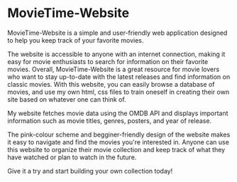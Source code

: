 # MovieTime-Website
MovieTime-Website is a simple and user-friendly web application designed to help you keep track of your favorite movies. 

The website is accessible to anyone with an internet connection, making it easy for movie enthusiasts to search for information on their favorite movies. Overall, MovieTime-Website is a great resource for movie lovers who want to stay up-to-date with the latest releases and find information on classic movies. With this website, you can easily browse a database of movies, and use my own html, css files to train oneself in creating their own site based on whatever one can think of. 

My website fetches movie data using the OMDB API and displays important information such as movie titles, genres, posters, and year of release. 

The pink-colour scheme and begginer-friendly design of the website makes it easy to navigate and find the movies you're interested in. Anyone can use this website to organize their movie collection and keep track of what they have watched or plan to watch in the future. 

Give it a try and start building your own collection today!
